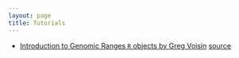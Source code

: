```yaml
---
layout: page
title: Tutorials
---
```


<!--## Contents
{:.no_toc}

* Will be replaced with the ToC, excluding the "Contents" header
{:toc}-->

* [Introduction to Genomic Ranges `R` objects by Greg Voisin](/tutorials/granges/granges-tutorial.html)  [source](/tutorials/granges/granges-tutorial.Rmd)




